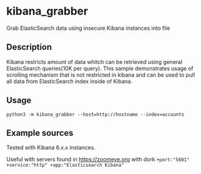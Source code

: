 # kibana_grabber
Grab ElasticSearch data using insecure Kibana instances into file

## Description
Kibana restricts amount of data whitch can be retrieved using general ElasticSearch queries(10K per query).
This sample demonstrates usage of scrolling mechanism that is not restricted in kibana and can be used to pull all data from ElasticSearch index inside of Kibana.

## Usage
```python3 -m kibana_grabber --host=http://hostname --index=accounts```

## Example sources
Tested with Kibana 6.x.x instances. 

Useful with servers found in https://zoomeye.org with dork  ```+port:"5601" +service:"http" +app:"Elasticsearch Kibana"```
